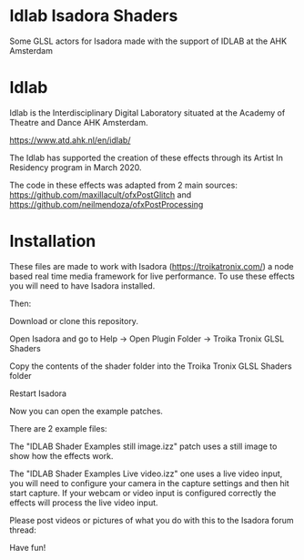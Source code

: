 # Idlab Isadora Shaders
Some GLSL actors for Isadora made with the support of IDLAB at the AHK Amsterdam

# Idlab
Idlab is the Interdisciplinary Digital Laboratory situated at the Academy of Theatre and Dance AHK Amsterdam.

https://www.atd.ahk.nl/en/idlab/

The Idlab has supported the creation of these effects through its Artist In Residency program in March 2020.

The code in these effects was adapted from 2 main sources:
https://github.com/maxillacult/ofxPostGlitch
and
https://github.com/neilmendoza/ofxPostProcessing


# Installation

These files are made to work with Isadora (https://troikatronix.com/) a node based real time media framework for live performance. To use these effects you will need to have Isadora installed.

Then:

Download or clone this repository.

Open Isadora and go to Help ->  Open Plugin Folder -> Troika Tronix GLSL Shaders

Copy the contents of the shader folder into the Troika Tronix GLSL Shaders folder

Restart Isadora

Now you can open the example patches.

There are 2 example files:

The "IDLAB Shader Examples still image.izz" patch uses a still image to show how the effects work.
 

The "IDLAB Shader Examples Live video.izz" one uses a live video input, you will need to configure your camera in the capture settings and then hit start capture.
If your webcam or video input is configured correctly the effects will process the live video input.

Please post videos or pictures of what you do with this to the Isadora forum thread:

Have fun!

